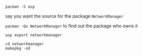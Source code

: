 [//]: # (tags: archlinux source download pacman)

`pacman -S asp`

say you want the source for the package `NetworkManager`

`pacman -Qo NetworkManager` to find out the package who owns it

`asp export networkmanager`

```
cd networkmanager
makepkg -od
```
